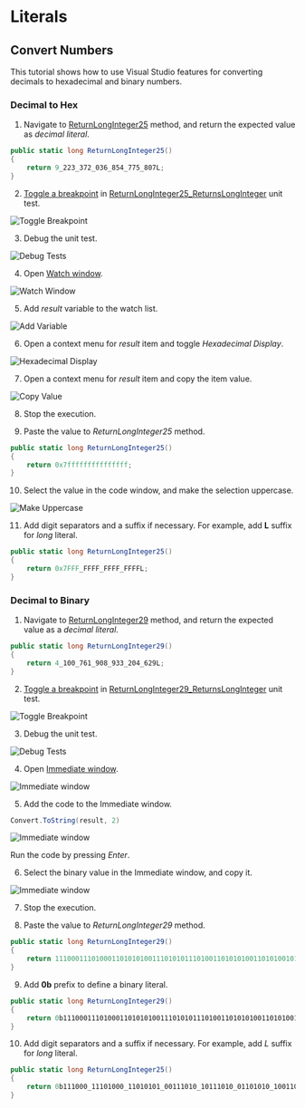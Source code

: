 # Literals

## Convert Numbers

This tutorial shows how to use Visual Studio features for converting decimals to hexadecimal and binary numbers.


### Decimal to Hex

1. Navigate to [ReturnLongInteger25](Integers/LongIntegers.cs#L31) method, and return the expected value as _decimal literal_.

```cs
public static long ReturnLongInteger25()
{
    return 9_223_372_036_854_775_807L;
}
```

2. [Toggle a breakpoint](https://docs.microsoft.com/en-us/visualstudio/debugger/using-breakpoints) in [ReturnLongInteger25_ReturnsLongInteger](Integers.Tests/LongIntegersTests.cs#L53) unit test.

![Toggle Breakpoint](images/convert-to-hex-1.png)

3. Debug the unit test.

![Debug Tests](images/convert-to-hex-2.png)

4. Open [Watch window](https://docs.microsoft.com/en-us/visualstudio/debugger/watch-and-quickwatch-windows).

![Watch Window](images/convert-to-hex-3.png)

5. Add _result_ variable to the watch list.

![Add Variable](images/convert-to-hex-4.png)

6. Open a context menu for _result_ item and toggle _Hexadecimal Display_.

![Hexadecimal Display](images/convert-to-hex-5.png)

7. Open a context menu for _result_ item and copy the item value.

![Copy Value](images/convert-to-hex-6.png)

8. Stop the execution.

9. Paste the value to _ReturnLongInteger25_ method.

```cs
public static long ReturnLongInteger25()
{
    return 0x7fffffffffffffff;
}
```

10. Select the value in the code window, and make the selection uppercase.

![Make Uppercase](images/convert-to-hex-7.png)

11. Add digit separators and a suffix if necessary. For example, add **L** suffix for _long_ literal.

```cs
public static long ReturnLongInteger25()
{
    return 0x7FFF_FFFF_FFFF_FFFFL;
}
```


### Decimal to Binary

1. Navigate to [ReturnLongInteger29](Integers/LongIntegers.cs#L55) method, and return the expected value as a _decimal literal_.

```cs
public static long ReturnLongInteger29()
{
    return 4_100_761_908_933_204_629L;
}
```

2. [Toggle a breakpoint](https://docs.microsoft.com/en-us/visualstudio/debugger/using-breakpoints) in [ReturnLongInteger29_ReturnsLongInteger](Integers.Tests/LongIntegersTests.cs#L93) unit test.

![Toggle Breakpoint](images/convert-to-binary-1.png)

3. Debug the unit test.

![Debug Tests](images/convert-to-binary-2.png)

4. Open [Immediate window](https://docs.microsoft.com/en-us/visualstudio/ide/reference/immediate-window).

![Immediate window](images/convert-to-binary-3.png)

5. Add the code to the Immediate window. 

```cs
Convert.ToString(result, 2)
```

![Immediate window](images/convert-to-binary-4.png)

Run the code by pressing _Enter_.

6. Select the binary value in the Immediate window, and copy it.

![Immediate window](images/convert-to-binary-5.png)

7. Stop the execution.

8. Paste the value to _ReturnLongInteger29_ method.

```cs
public static long ReturnLongInteger29()
{
    return 11100011101000110101010011101010111010011010101001101010010101;
}
```

9. Add **0b** prefix to define a binary literal.

```cs
public static long ReturnLongInteger29()
{
    return 0b11100011101000110101010011101010111010011010101001101010010101;
}
```

10. Add digit separators and a suffix if necessary. For example, add *L* suffix for _long_ literal.

```cs
public static long ReturnLongInteger25()
{
    return 0b111000_11101000_11010101_00111010_10111010_01101010_10011010_10010101L;
}
```
